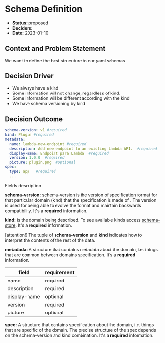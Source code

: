 # Schema Definition

* **Status:** proposed
* **Deciders:** 
* **Date:** 2023-01-10

## Context and Problem Statement

We want to define the best strucuture to our yaml schemas. 


## Decision Driver

- We always have a kind
- Some information will not change, regardless of kind.
- Some information will be different according with the kind
- We have schema versioning by kind

## Decision Outcome

```yaml
schema-version: v1 #required
kind: Plugin #required
metadata:
  name: lambda-new-endpoint #required
  description: Add new endpoint to an existing Lambda API.  #required
  display-name: Endpoint para Lambda  #required
  version: 1.0.0  #required
  picture: plugin.png  #optional  
spec:
  type: app   #required
  ...      
 ```

Fields description

 **schema-version:** schema-version is the version of specification format for that particular domain (kind) that the specification is made of . The version is used for being able to evolve the format and maintain backwards compatibility. It's a **required** information.
 
 **kind:** is the domain being described. To see available kinds access [schema-store](https://github.com/stack-spot/schemastore-stackspot). It's a **required** information.

 [attention!] The tuple of **schema-version** and **kind** indicates how to interpret the contents of the rest of the data.

 **metadada:** A structure that contains metadata about the domain, i.e. things that are common between domains specification. It's a **required** information.


| field       |requirement|  
|-------------|:----------|
| name        | required  |
| description | required  | 
| display-name| optional  | 
| version     | required  |
| picture     | optional  | 


 **spec:** A structure that contains specification about the domain, i.e. things that are specific of the domain. The precise structure of the spec depends on the schema-version and kind combination. It's a **required** information.
